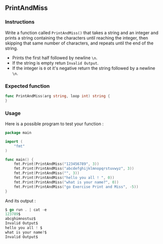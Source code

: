## PrintAndMiss

### Instructions

Write a function called `PrintAndMiss()` that takes a string and an integer and prints a string containing the characters until reaching the integer, then skipping that same number of characters, and repeats until the end of the string.

- Prints the first half followed by newline `\n`.
- If the string is empty retun `Invalid Output`.
- If the integer is `0` ot it's negative return the string followed by a newline `\n`.


### Expected function

```go
func PrintAndMiss(arg string, loop int) string {
}
```
### Usage

Here is a possible program to test your function :

```go
package main

import (
	"fmt"
)

func main() {
	fmt.Print(PrintAndMiss("123456789", 3))
 	fmt.Print(PrintAndMiss("abcdefghijklmnopqrstuvwyz", 3))
 	fmt.Print(PrintAndMiss("", 3))
 	fmt.Print(PrintAndMiss("hello you all ! ", 0))
 	fmt.Print(PrintAndMiss("what is your name?", 0))
 	fmt.Print(PrintAndMiss("go Exercise Print and Miss", -5))
}
```

And its output :

```go
$ go run . | cat -e
123789$
abcghimnostuz$
Invalid Output$
hello you all ! $
what is your name?$
Invalid Output$
```

